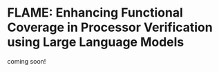 # FLAME: Enhancing Functional Coverage in Processor Verification using Large Language Models

coming soon!
